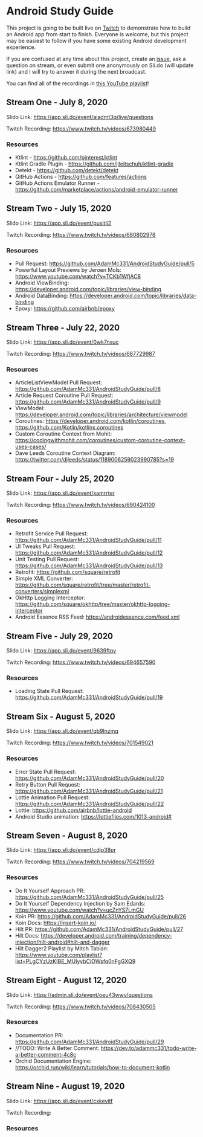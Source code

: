 # Android Study Guide

This project is going to be built live on [Twitch](https://twitch.tv/adammc331) to demonstrate how to build an Android app from start to finish. Everyone is welcome, but this project may be easiest to follow if you have some existing Android development experience.

If you are confused at any time about this project, create an [issue](https://github.com/AdamMc331/AndroidStudyGuide/issues), ask a question on stream, or even submit one anonymously on Sli.do (will update link) and I will try to answer it during the next broadcast. 

You can find all of the recordings in [this YouTube playlist](https://www.youtube.com/playlist?list=PLeJI6UYqZX0IppqVFXBleKoRgLExOC19T)!

## Stream One - July 8, 2020

Slido Link: https://app.sli.do/event/aiadmt3q/live/questions

Twitch Recording: https://www.twitch.tv/videos/673980449

### Resources

* Ktlint - https://github.com/pinterest/ktlint
* Ktlint Gradle Plugin - https://github.com/jlleitschuh/ktlint-gradle
* Detekt - https://github.com/detekt/detekt
* GitHub Actions - https://github.com/features/actions
* GitHub Actions Emulator Runner - https://github.com/marketplace/actions/android-emulator-runner

## Stream Two - July 15, 2020

Slido Link: https://app.sli.do/event/pusitli2

Twitch Recording: https://www.twitch.tv/videos/680802978

### Resources

* Pull Request: https://github.com/AdamMc331/AndroidStudyGuide/pull/5
* Powerful Layout Previews by Jeroen Mols: https://www.youtube.com/watch?v=TCKb1WfjAC8
* Android ViewBinding: https://developer.android.com/topic/libraries/view-binding
* Android DataBinding: https://developer.android.com/topic/libraries/data-binding
* Epoxy: https://github.com/airbnb/epoxy

## Stream Three - July 22, 2020

Slido Link: https://app.sli.do/event/0wk7nsuc

Twitch Recording: https://www.twitch.tv/videos/687729987

### Resources

* ArticleListViewModel Pull Request: https://github.com/AdamMc331/AndroidStudyGuide/pull/8
* Article Request Coroutine Pull Request: https://github.com/AdamMc331/AndroidStudyGuide/pull/9
* ViewModel: https://developer.android.com/topic/libraries/architecture/viewmodel
* Coroutines: https://developer.android.com/kotlin/coroutines, https://github.com/Kotlin/kotlinx.coroutines
* Custom Coroutine Context from Mohit: https://codingwithmohit.com/coroutines/custom-coroutine-context-uses-cases/
* Dave Leeds Coroutine Context Diagram: https://twitter.com/djleeds/status/1189006259023990785?s=19

## Stream Four - July 25, 2020

Slido Link: https://app.sli.do/event/xamrrter

Twitch Recording: https://www.twitch.tv/videos/690424100

### Resources

* Retrofit Service Pull Request: https://github.com/AdamMc331/AndroidStudyGuide/pull/11
* UI Tweaks Pull Request: https://github.com/AdamMc331/AndroidStudyGuide/pull/12
* Unit Testing Pull Request: https://github.com/AdamMc331/AndroidStudyGuide/pull/13
* Retrofit: https://github.com/square/retrofit
* Simple XML Converter: https://github.com/square/retrofit/tree/master/retrofit-converters/simplexml
* OkHttp Logging Interceptor: https://github.com/square/okhttp/tree/master/okhttp-logging-interceptor
* Android Essence RSS Feed: https://androidessence.com/feed.xml

## Stream Five - July 29, 2020

Slido Link: https://app.sli.do/event/9639ftqv

Twitch Recording: https://www.twitch.tv/videos/694657590

### Resources

* Loading State Pull Request: https://github.com/AdamMc331/AndroidStudyGuide/pull/19

## Stream Six - August 5, 2020

Slido Link: https://app.sli.do/event/qb9lnzmq

Twitch Recording: https://www.twitch.tv/videos/701549021

### Resources

* Error State Pull Request: https://github.com/AdamMc331/AndroidStudyGuide/pull/20
* Retry Button Pull Request: https://github.com/AdamMc331/AndroidStudyGuide/pull/21
* Lottie Animation Pull Request: https://github.com/AdamMc331/AndroidStudyGuide/pull/22
* Lottie: https://github.com/airbnb/lottie-android
* Android Studio animation: https://lottiefiles.com/1013-android#

## Stream Seven - August 8, 2020

Slido Link: https://app.sli.do/event/cdjp38pr

Twitch Recording: https://www.twitch.tv/videos/704219569

### Resources

* Do It Yourself Approach PR: https://github.com/AdamMc331/AndroidStudyGuide/pull/25
* Do It Yourself Dependency Injection by Sam Edards: https://www.youtube.com/watch?v=ucZnYS7LmGU
* Koin PR: https://github.com/AdamMc331/AndroidStudyGuide/pull/26
* Koin Docs: https://insert-koin.io/
* Hilt PR: https://github.com/AdamMc331/AndroidStudyGuide/pull/27
* Hilt Docs: https://developer.android.com/training/dependency-injection/hilt-android#hilt-and-dagger
* Hilt Dagger2 Playlist by Mitch Tabian: https://www.youtube.com/playlist?list=PLgCYzUzKIBE_MUlyvbCiOWsfq0nFgGXQ9

## Stream Eight - August 12, 2020

Slido Link: https://admin.sli.do/event/oeu43wwy/questions

Twitch Recording: https://www.twitch.tv/videos/708430505

### Resources

* Documentation PR: https://github.com/AdamMc331/AndroidStudyGuide/pull/29
* //TODO: Write A Better Comment: https://dev.to/adammc331/todo-write-a-better-comment-4c8c
* Orchid Documentation Engine: https://orchid.run/wiki/learn/tutorials/how-to-document-kotlin

## Stream Nine - August 19, 2020

Slido Link: https://app.sli.do/event/cxkevitf

Twitch Recording: 

### Resources
